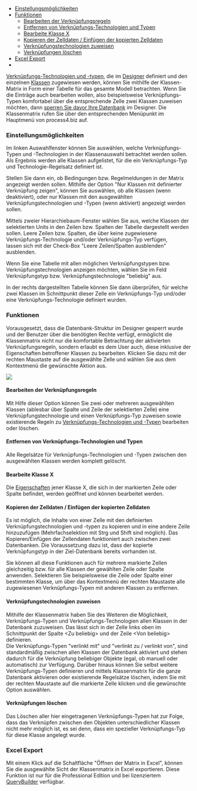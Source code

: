 -   [Einstellungsmöglichkeiten](#einstellungsmöglichkeiten)
-   [Funktionen](#funktionen)
    -   [Bearbeiten der Verknüpfungsregeln](#bearbeiten-der-verknüpfungsregeln)
    -   [Entfernen von Verknüpfungs-Technologien und Typen](#entfernen-von-verknüpfungs-technologien-und-typen)
    -   [Bearbeite Klasse X](#bearbeite-klasse-x)
    -   [Kopieren der Zelldaten / Einfügen der kopierten Zelldaten](#kopieren-der-zelldaten--einfügen-der-kopierten-zelldaten)
    -   [Verknüpfungstechnologien zuweisen](#verknüpfungstechnologien-zuweisen)
    -   [Verknüpfungen löschen](#verknüpfungen-löschen)
-   [Excel Export](#excel-export)
-   

[Verknüpfungs-Technologien und -typen](verknuepfungen), die im
[Designer](etabase-designer-de) definiert und den einzelnen
[Klassen](klasse) zugewiesen werden, können Sie mithilfe der
Klassen-Matrix in Form einer Tabelle für das gesamte Modell betrachten.
Wenn Sie die Einträge auch bearbeiten wollen, also beispielsweise
Verknüpfungs-Typen komfortabel über die entsprechende Zelle zwei Klassen
zuweisen möchten, dann [sperren Sie davor Ihre
Datenbank](sperren-und-entsperren-von-designelementen) im Designer. Die
Klassenmatrix rufen Sie über den entsprechenden Menüpunkt im Hauptmenü
von process4.biz auf.

### Einstellungsmöglichkeiten

Im linken Auswahlfenster können Sie auswählen, welche Verknüpfungs-Typen
und -Technologien in der Klassenauswahl betrachtet werden sollen. Als
Ergebnis werden alle Klassen aufgelistet, für die ein Verknüpfungs-Typ
und Technologie-Regelsatz definiert ist.

Stellen Sie dann ein, ob Bedingungen bzw. Regelmeldungen in der Matrix
angezeigt werden sollen. Mithilfe der Option "Nur Klassen mit
definierter Verknüpfung zeigen", können Sie auswählen, ob alle Klassen
(wenn deaktiviert), oder nur Klassen mit den ausgewählten
Verknüpfungstechnologien und -Typen (wenn aktiviert) angezeigt werden
sollen.

Mittels zweier Hierarchiebaum-Fenster wählen Sie aus, welche Klassen der
selektierten Units in den Zeilen bzw. Spalten der Tabelle dargestellt
werden sollen. Leere Zeilen bzw. Spalten, die über keine zugewiesene
Verknüpfungs-Technologie und/oder Verknüpfungs-Typ verfügen,  
lassen sich mit der Check-Box "Leere Zeilen/Spalten ausblenden"
ausblenden.

Wenn Sie eine Tabelle mit allen möglichen Verknüpfungstypen bzw.
Verknüpfungstechnologien anzeigen möchten, wählen Sie im Feld
Verknüpfungstyp bzw. Verknüpfungstechnologie "beliebig" aus.

In der rechts dargestellten Tabelle können Sie dann überprüfen, für
welche zwei Klassen im Schnittpunkt dieser Zelle ein Verknüpfungs-Typ
und/oder eine Verknüpfungs-Technologie definiert wurden.

### Funktionen

Vorausgesetzt, dass die Datenbank-Struktur im Designer gesperrt wurde
und der Benutzer über die benötigten Rechte verfügt, ermöglicht die
Klassenmatrix nicht nur die komfortable Betrachtung der aktivierten
Verknüpfungsregeln, sondern erlaubt es dem User auch, diese inklusive
der Eigenschaften betroffener Klassen zu bearbeiten. Klicken Sie dazu
mit der rechten Maustaste auf die ausgewählte Zelle und wählen Sie aus
dem Kontextmenü die gewünschte Aktion aus.


![](//images.ctfassets.net/utx1h0gfm1om/5JCrS8hcruskko28K6gi2K/b8de66812fca0dafa2a0cc21398e8a9a/1018241.png)


#### Bearbeiten der Verknüpfungsregeln

Mit Hilfe dieser Option können Sie zwei oder mehreren ausgewählten
Klassen (ablesbar über Spalte und Zeile der selektierten Zelle) eine
Verknüpfungstechnologie und einen Verknüpfungs-Typ zuweisen sowie
existierende Regeln zu [Verknüpfungs-Technologien und
-Typen](verknuepfungen) bearbeiten oder löschen.

#### Entfernen von Verknüpfungs-Technologien und Typen

Alle Regelsätze für Verknüpfungs-Technologien und -Typen zwischen den
ausgewählten Klassen werden komplett gelöscht.

#### Bearbeite Klasse X

Die [Eigenschaften](eigenschaften-dialogfenster) jener Klasse X, die
sich in der markierten Zeile oder Spalte befindet, werden geöffnet und
können bearbeitet werden.

#### Kopieren der Zelldaten / Einfügen der kopierten Zelldaten

Es ist möglich, die Inhalte von einer Zelle mit den definierten
Verknüpfungstechnologien und -typen zu kopieren und in eine andere Zelle
hinzuzufügen (Mehrfachselektion mit Strg und Shift sind möglich). Das
Kopieren/Einfügen der Zellendaten funktioniert auch zwischen zwei
Datenbanken. Die Voraussetzung dazu ist, dass der kopierte
Verknüpfungstyp in der Ziel-Datenbank bereits vorhanden ist.

Sie können all diese Funktionen auch für mehrere markierte Zellen
gleichzeitig bzw. für alle Klassen der gewählten Zeile oder Spalte
anwenden. Selektieren Sie beispielsweise die Zeile oder Spalte einer
bestimmten Klasse, um über das Kontextmenü der rechten Maustaste alle
zugewiesenen Verknüpfungs-Typen mit anderen Klassen zu entfernen.

#### Verknüpfungstechnologien zuweisen

Mithilfe der Klassenmatrix haben Sie des Weiteren die Möglichkeit,
Verknüpfungs-Typen und Verknüpfungs-Technologien allen Klassen in der
Datenbank zuzuweisen. Das lässt sich in der Zelle links oben im
Schnittpunkt der Spalte &lt;Zu beliebig&gt; und der Zeile &lt;Von
beliebig&gt; definieren.  
Die Verknüpfungs-Typen "verlinkt mit" und "verlinkt zu / verlinkt von",
sind standardmäßig zwischen allen Klassen der Datenbank aktiviert und
stehen dadurch für die Verknüpfung beliebiger Objekte (egal, ob manuell
oder automatisch) zur Verfügung. Darüber hinaus können Sie selbst
weitere Verknüpfungs-Typen definieren und mittels Klassenmatrix für die
ganze Datenbank aktivieren oder existierende Regelsätze löschen, indem
Sie mit der rechten Maustaste auf die markierte Zelle klicken und die
gewünschte Option auswählen.

#### Verknüpfungen löschen

Das Löschen aller hier eingetragenen Verknüpfungs-Typen hat zur Folge,
dass das Verknüpfen zwischen den Objekten unterschiedlicher Klassen
nicht mehr möglich ist, es sei denn, dass ein spezieller
Verknüpfungs-Typ für diese Klasse angelegt wurde.

### Excel Export

Mit einem Klick auf die Schaltfläche "Öffnen der Matrix in Excel",
können Sie die ausgewählte Sicht der Klassenmatrix in Excel exportieren.
Diese Funktion ist nur für die Professional Edition und bei lizenziertem
[QueryBuilder](querybuilder-de) verfügbar.

